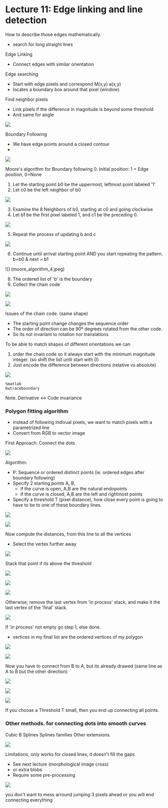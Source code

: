 # Lecture 11: Edge linking and line detection

How to describe those edges mathematically.
- search for long straight lines


Edge Linking
- Connect edges with similar orientation

Edge searching
- Start with edge pixels and correspond M(x,y) a(x,y)
- locates a boundary box around that pixel (window) 


Find neighbor pixels
- Link pixels if the difference in magnitude is beyond some threshold
- And same for angle

![](edge_linking_1.jpeg)

Boundary Following
- We have edge points around a closed contour 
- 
![](boundary_following.jpeg)

Moore's algorithm for Boundary following
0. Initial position: 1 = Edge position, 0=None
1. Let the starting point b0 be the uppermost, leftmost point labeled '1'
2. Let c0 be the left neighbor of b0

![](moore_algorithm_1.jpeg)

3. Examine the 8 Neighbors of b0, starting at c0 and going clockwise
4. Let b1 be the first pixel labeled 1, and c1 be the preceding 0.

![](moore_algorithm_2.jpeg)

5. Repeat the process of updating b and c

![](moore_algorithm_3.jpeg)

6. Continue until arrival starting point AND you start repeating the pattern. b=b0 & next = b1

![] (moore_algorithm_4.jpeg)

8. The ordered list of 'b' is the boundary
9. Collect the chain code

![](moore_algorithm_5.jpeg)

![](moore_algorithm_6.jpeg)

Issues of the chain code. (same shape)
- The starting point change changes the sequence order
- The order of direction can be 90º degrees rotated from the other code.
- So its not invariant to rotation nor translations

To be able to match shapes of different orientations we can 
1. order the chain code so it always start with the minimum magnitude integer.
  (so shift the list until start with 0)
2. Just encode the difference between directions 
  (relative vs absolute) 

![](moore_algorithm_7.jpeg)

```
%matlab
bwtraceboundary
```

Note. Derivative <-> Code invariance

### Polygon fitting algorithm
- instead of following indivual pixels, we want to match pixels with a parametrized line
- Convert from RGB to vector image

First Approach: Connect the dots

![](polygon_fitting_1.jpeg)

Algorithm:
- P: Sequence or ordered distinct points (ie. ordered edges after boundary following)
- Specify 2 starting points A, B, 
  -  if the curve is open, A,B are the natural endopoints
  -  if the curve is closed,  A,B are the left and rightmost points
- Specify a threshold T (pixel distance), how close every point is going to have to be to one of these boundary lines.

![](polygon_fitting_2.jpeg)

![](polygon_fitting_3.jpeg)

Now compute the distances, from this line to all the vertices
- Select the vertex further away

![](polygon_fitting_4.jpeg)

Stack that point if its above the threshold

![](polygon_fitting_5.jpeg)

![](polygon_fitting_6.jpeg)

![](polygon_fitting_7.jpeg)

Otherwise, remove the last vertex from 'in process' stack, and make it the last vertex of the 'final' stack.

![](polygon_fitting_8.jpeg)

If 'in process' not empty go step 1, else done.
- vertices in my final list are the ordered vertices of my polygon

![](polygon_fitting_9.jpeg)

![](polygon_fitting_10.jpeg)

Now you have to connect from B to A, but its already drawed (same line as A to B but the other direction)

![](polygon_fitting_11.jpeg)

![](polygon_fitting_12.jpeg)

![](polygon_fitting_13.jpeg)

If you choose a Threshold T small, then you end up connecting all points.

### Other methods. for connecting dots into smooth curves
Cubic B Splines
Splines families
Other extensions.

![](polygon_fitting_14.jpeg)

Limitations, only works for closed lines, it doesn't fill the gaps
- See next lecture (morphological image cross)
- or extra blobs
- Require some pre-processing

![](polygon_fitting_15.jpeg)

you don't want to mess arround jumping 3 pixels ahead or you will end connecting everything


